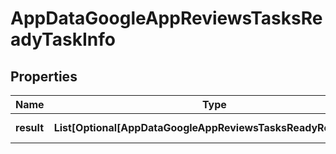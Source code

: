 # AppDataGoogleAppReviewsTasksReadyTaskInfo


## Properties

| Name | Type | Description | Notes |
|------------ | ------------- | ------------- | -------------|
**result** | **List[Optional[AppDataGoogleAppReviewsTasksReadyResultInfo]]** | array of results |[optional]|
